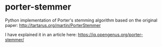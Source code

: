 porter-stemmer
==============
Python implementation of Porter's stemming algorithm based on the original paper:
http://tartarus.org/martin/PorterStemmer

I have explained it in an article here:
https://iq.opengenus.org/porter-stemmer/
